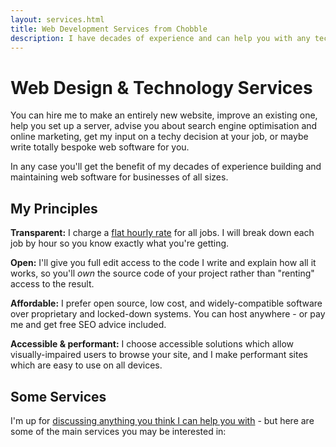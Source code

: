 ```yaml
---
layout: services.html
title: Web Development Services from Chobble
description: I have decades of experience and can help you with any technical challenge.
---
```


# Web Design & Technology Services

You can hire me to make an entirely new website, improve an existing one, help you set up a server, advise you about search engine optimisation and online marketing, get my input on a techy decision at your job, or maybe write totally bespoke web software for you.

In any case you'll get the benefit of my decades of experience building and maintaining web software for businesses of all sizes.

## My Principles

**Transparent:** I charge a [flat hourly rate](/prices/) for all jobs. I will break down each job by hour so you know exactly what you're getting.

**Open:** I'll give you full edit access to the code I write and explain how all it works, so you'll _own_ the source code of your project rather than "renting" access to the result.

**Affordable:** I prefer open source, low cost, and widely-compatible software over proprietary and locked-down systems. You can host anywhere - or pay me and get free SEO advice included.

**Accessible & performant:** I choose accessible solutions which allow visually-impaired users to browse your site, and I make performant sites which are easy to use on all devices.

## Some Services

I'm up for [discussing anything you think I can help you with](/contact/) - but here are some of the main services you may be interested in:
